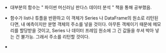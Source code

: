 - 대부분의 함수는 " 파이썬 머신러닝 판다스 데이터 분석 " 책을 통해 공부했음.

- 함수가 list나 튜플을 반환하고 이 객체가 Series 나 DataFrame의 원소로 리턴된다면, 내 예측이지만 분명 객체의 주소를 넣을 것이다. 아무튼 객체이기 때문에 메모리를 할당받을 것이고, Series 나 데이터 프레임 원소에 그 긴 값들을 쑤셔 박아 넣는 건 불가능. 그래서 주소를 리턴할 것이다.

- 